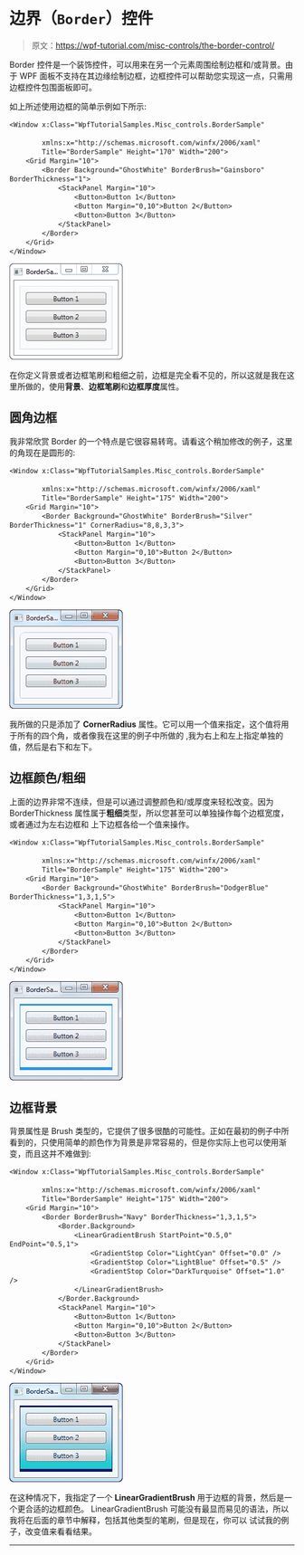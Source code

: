 # 边界（`Border`）控件

> 原文：<https://wpf-tutorial.com/misc-controls/the-border-control/>

Border 控件是一个装饰控件，可以用来在另一个元素周围绘制边框和/或背景。由于 WPF 面板不支持在其边缘绘制边框，边框控件可以帮助您实现这一点，只需用边框控件包围面板即可。

如上所述使用边框的简单示例如下所示:

```
<Window x:Class="WpfTutorialSamples.Misc_controls.BorderSample"

        xmlns:x="http://schemas.microsoft.com/winfx/2006/xaml"
        Title="BorderSample" Height="170" Width="200">
    <Grid Margin="10">
		<Border Background="GhostWhite" BorderBrush="Gainsboro" BorderThickness="1">
			<StackPanel Margin="10">
				<Button>Button 1</Button>
				<Button Margin="0,10">Button 2</Button>
				<Button>Button 3</Button>
			</StackPanel>
		</Border>
	</Grid>
</Window>
```

![](img/aa77f1e152589d923fb8ce57d359a306.png "A simple Border")

在你定义背景或者边框笔刷和粗细之前，边框是完全看不见的，所以这就是我在这里所做的，使用**背景**、**边框笔刷**和**边框厚度**属性。

## 圆角边框

<input type="hidden" name="IL_IN_ARTICLE">

我非常欣赏 Border 的一个特点是它很容易转弯。请看这个稍加修改的例子，这里的角现在是圆形的:

```
<Window x:Class="WpfTutorialSamples.Misc_controls.BorderSample"

        xmlns:x="http://schemas.microsoft.com/winfx/2006/xaml"
        Title="BorderSample" Height="175" Width="200">
    <Grid Margin="10">
		<Border Background="GhostWhite" BorderBrush="Silver" BorderThickness="1" CornerRadius="8,8,3,3">
			<StackPanel Margin="10">
				<Button>Button 1</Button>
				<Button Margin="0,10">Button 2</Button>
				<Button>Button 3</Button>
			</StackPanel>
		</Border>
	</Grid>
</Window>
```

![](img/a5deb24dfa157950584385000173888e.png "A Border with round corners")

我所做的只是添加了 **CornerRadius** 属性。它可以用一个值来指定，这个值将用于所有的四个角，或者像我在这里的例子中所做的 ,我为右上和左上指定单独的值，然后是右下和左下。

## 边框颜色/粗细

上面的边界非常不连续，但是可以通过调整颜色和/或厚度来轻松改变。因为 BorderThickness 属性属于**粗细**类型，所以您甚至可以单独操作每个边框宽度，或者通过为左右边框和 上下边框各给一个值来操作。

```
<Window x:Class="WpfTutorialSamples.Misc_controls.BorderSample"

        xmlns:x="http://schemas.microsoft.com/winfx/2006/xaml"
        Title="BorderSample" Height="175" Width="200">
    <Grid Margin="10">
		<Border Background="GhostWhite" BorderBrush="DodgerBlue" BorderThickness="1,3,1,5">
			<StackPanel Margin="10">
				<Button>Button 1</Button>
				<Button Margin="0,10">Button 2</Button>
				<Button>Button 3</Button>
			</StackPanel>
		</Border>
	</Grid>
</Window>
```

![](img/9cd1bc663eaa7aaa83fdfa48540810f1.png "A Border with a customized border thickness")

## 边框背景

背景属性是 Brush 类型的，它提供了很多很酷的可能性。正如在最初的例子中所看到的，只使用简单的颜色作为背景是非常容易的，但是你实际上也可以使用渐变，而且这并不难做到:

```
<Window x:Class="WpfTutorialSamples.Misc_controls.BorderSample"

        xmlns:x="http://schemas.microsoft.com/winfx/2006/xaml"
        Title="BorderSample" Height="175" Width="200">
    <Grid Margin="10">
		<Border BorderBrush="Navy" BorderThickness="1,3,1,5">
			<Border.Background>
				<LinearGradientBrush StartPoint="0.5,0" EndPoint="0.5,1">
					<GradientStop Color="LightCyan" Offset="0.0" />
					<GradientStop Color="LightBlue" Offset="0.5" />
					<GradientStop Color="DarkTurquoise" Offset="1.0" />
				</LinearGradientBrush>
			</Border.Background>
			<StackPanel Margin="10">
				<Button>Button 1</Button>
				<Button Margin="0,10">Button 2</Button>
				<Button>Button 3</Button>
			</StackPanel>
		</Border>
	</Grid>
</Window>
```

![](img/ef46bb8072f4c55d8721956bd4d90c2d.png "A Border with a gradient background")

在这种情况下，我指定了一个 **LinearGradientBrush** 用于边框的背景，然后是一个更合适的边框颜色。 LinearGradientBrush 可能没有最显而易见的语法，所以我将在后面的章节中解释，包括其他类型的笔刷，但是现在，你可以 试试我的例子，改变值来看看结果。

* * *